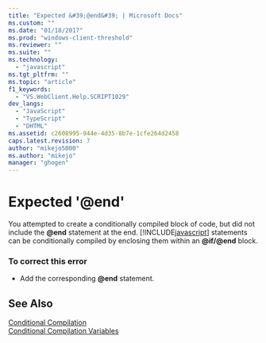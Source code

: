 ```yaml
---
title: "Expected &#39;@end&#39; | Microsoft Docs"
ms.custom: ""
ms.date: "01/18/2017"
ms.prod: "windows-client-threshold"
ms.reviewer: ""
ms.suite: ""
ms.technology: 
  - "javascript"
ms.tgt_pltfrm: ""
ms.topic: "article"
f1_keywords: 
  - "VS.WebClient.Help.SCRIPT1029"
dev_langs: 
  - "JavaScript"
  - "TypeScript"
  - "DHTML"
ms.assetid: c2608995-944e-4d35-8b7e-1cfe264d2458
caps.latest.revision: 7
author: "mikejo5000"
ms.author: "mikejo"
manager: "ghogen"
---
```

# Expected &#39;@end&#39;
You attempted to create a conditionally compiled block of code, but did not include the <strong>@end</strong> statement at the end. [!INCLUDE[javascript](../../javascript/includes/javascript-md.md)] statements can be conditionally compiled by enclosing them within an <strong>@if/@end</strong> block.  
  
### To correct this error  
  
- Add the corresponding <strong>@end</strong> statement.  
  
## See Also  
 [Conditional Compilation](../../javascript/advanced/conditional-compilation-javascript.md)   
 [Conditional Compilation Variables](../../javascript/advanced/conditional-compilation-variables-javascript.md)